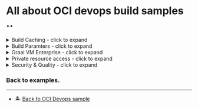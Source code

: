 All about OCI devops build samples ..
=======
<details>
  <summary>Build Caching - click to expand</summary>

* [Speed up builds with caching](./oci-build-caching/)

</details>

<details>
  <summary>Build Paramters - click to expand</summary>

* [All about predefined system variables](./oci_build_parameters/)

</details>

<details>
  <summary>Graal VM Enterprise - click to expand</summary>

* [Build a native executable application with Graal VM Enterprise](./oci_devops_build_with_graalenterprise/)
* [Build a micronaut restapi application with Graal VM Enterprise](./oci_devops_graalee_micronaut/)

</details>

<details>
  <summary>Private resource access - click to expand</summary>

* [Access OKE with Private endpoint from build runner](./oci-devops-pa-with-private-oke/)



</details>


<details>
  <summary>Security & Quality - click to expand</summary>

* [Container image scanning  before deploy.](./oci_imagescan_before_deploy/)
* [Integrate sonarqube with OCI devops build runner.](./oci_buildrunner_with_sonarqube/)
* [Scanning code for vulnerabilities for Maven packages](./oci-devops-vulnerability-audit-management)


</details>



### Back to examples.
----

- 🏝️ [Back to OCI Devops sample](../README.md)



